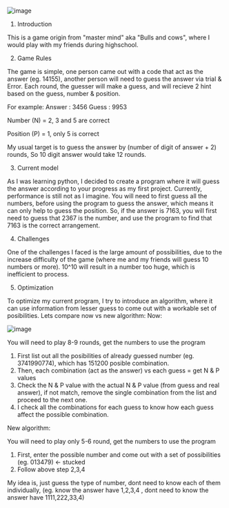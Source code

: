 ![image](https://github.com/user-attachments/assets/8843dfdf-ef03-4d5c-ac98-bd89563254ff)

1. Introduction

This is a game origin from "master mind" aka "Bulls and cows", where I would play with my friends during highschool.

2. Game Rules

The game is simple, one person came out with a code that act as the answer (eg. 14155), another person will need to guess the answer via trial & Error. Each round, the guesser will make a guess, and will recieve 2 hint based on the guess, number & position.

For example:
Answer : 3456
Guess : 9953

Number (N) = 2, 3 and 5 are correct 

Position (P) = 1, only 5 is correct 

My usual target is to guess the answer by (number of digit of answer + 2) rounds, So 10 digit answer would take 12 rounds.

3. Current model

As I was learning python, I decided to create a program where it will guess the answer according to your progress as my first project.
Currently, performance is still not as I imagine. You will need to first guess all the numbers, before using the program to guess the answer, which means it can only help to guess the position. 
So, if the answer is 7163, you will first need to guess that 2367 is the number, and use the program to find that 7163 is the correct arrangement.

4. Challenges

One of the challenges I faced is the large amount of possibilities, due to the increase difficulty of the game (where me and my friends will guess 10 numbers or more). 10^10 will result in a number too huge, which is inefficient to process.

5. Optimization

To optimize my current program, I try to introduce an algorithm, where it can use information from lesser guess to come out with a workable set of posibilities. 
Lets compare now vs new algorithm:
Now:

![image](https://github.com/user-attachments/assets/a23482a5-d155-467e-a8dc-c74ac3aba674)

You will need to play 8-9 rounds, get the numbers to use the program
1. First list out all the posibilities of already guessed number (eg. 3741990774), which has 151200 posible combination.
2. Then, each combination (act as the answer) vs each guess = get N & P values
3. Check the N & P value with the actual N & P value (from guess and real answer), if not match, remove the single combination from the list and proceed to the next one.
4. I check all the combinations for each guess to know how each guess affect the possible combination.

New algorithm:

You will need to play only 5-6 round, get the numbers to use the program
1. First, enter the possible number and come out with a set of possibilities (eg. 013479) <- stucked
2. Follow above step 2,3,4

My idea is, just guess the type of number, dont need to know each of them individually, (eg. know the answer have 1,2,3,4 , dont need to know the answer have 1111,222,33,4)




